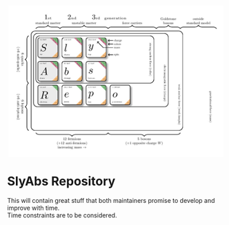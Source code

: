 <p align="center">
<img src="https://github.com/slycooper50/SlyAbbas/blob/master/logo/logo.jpg " height="350" width="500" align="center">
</p>

# SlyAbs Repository


This will contain great stuff that both maintainers promise to develop and improve with time.<br/>
Time constraints are to be considered.

